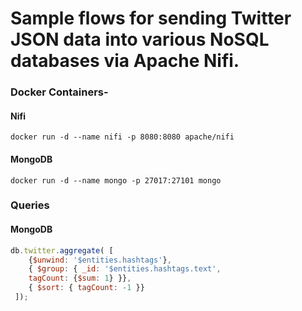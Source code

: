 # Sample flows for sending Twitter JSON data into various NoSQL databases via Apache Nifi.

### Docker Containers- 

#### Nifi
`docker run -d --name nifi -p 8080:8080 apache/nifi`

#### MongoDB
`docker run -d --name mongo -p 27017:27101 mongo`


### Queries

#### MongoDB
```javascript
db.twitter.aggregate( [
    {$unwind: '$entities.hashtags'},
    { $group: { _id: '$entities.hashtags.text',
    tagCount: {$sum: 1} }}, 
    { $sort: { tagCount: -1 }} 
 ]);
 ```
